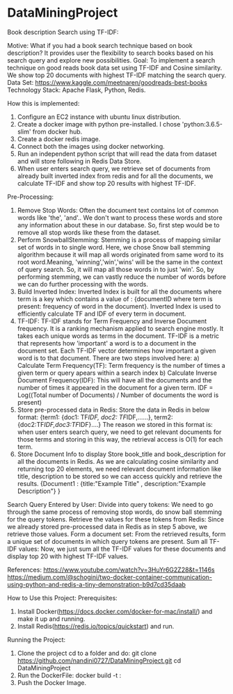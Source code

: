 # DataMiningProject
Book description Search using TF-IDF:

Motive: What if you had a book search technique based on book description? It provides user the flexibility to search books based on his search query and explore new possibilities.
Goal: To implement a search technique on good reads book data set using TF-IDF and Cosine similarity. We show top 20 documents with highest TF-IDF matching the search query.
Data Set: https://www.kaggle.com/meetnaren/goodreads-best-books
Technology Stack: Apache Flask, Python, Redis.

How this is implemented:
1.	Configure an EC2 instance with ubuntu linux distribution.
2.	Create a docker image with python pre-installed. I chose 'python:3.6.5-slim' from docker hub.
3.	Create a docker redis image.
4.	Connect both the images using docker networking.
5.	Run an independent python script that will read the data from dataset and will store following in Redis Data Store.
6.	When user enters search query, we retrieve set of documents from already built inverted index from redis and for all the documents, we calculate TF-IDF and show top 20 results with highest TF-IDF.

Pre-Processing:

1.	Remove Stop Words: 
Often the document text contains lot of common words like 'the', 'and'.. We don't want to process these words and store any information about these in our database. So, first step would be to remove all stop words like these from the dataset.
2.	Perform SnowballStemming: 
Stemming is a process of mapping similar set of words in to single word. Here, we chose Snow ball stemming algorithm because it will map all words originated from same word to its root word.Meaning, 'winning','win','wins' will be the same in the context of query search. So, it will map all those words in to just 'win'. So, by performing stemming, we can vastly reduce the number of words before we can do further processing with the words.
3.	Build Inverted Index: 
Inverted Index is built for all the documents where term is a key which contains a value of :
{documentID where term is present: frequency of word in the document}. Inverted Index is used to efficiently calculate TF and IDF of every term in document.
4.	TF-IDF:
TF-IDF stands for Term Frequency and Inverse Document frequency. It is a ranking mechanism applied to search engine mostly. It takes each unique words as terms in the document. TF-IDF is a metric that represents how 'important' a word is to a document in the document set. Each TF-IDF vector determines how important a given word is to that document. There are two steps involved here:
a) Calculate Term Frequency(TF): Term frequency is the number of times a given term or query apears within a search index
b) Calculate Inverse Document Frequency(IDF): This will have all the documents and the number of times it appeared in the document for a given term.
IDF = Log((Total number of Documents) / Number of documents the word is present)
5.	Store pre-processed data in Redis:
Store the data in Redis in below format:
{term1: {doc1: TF*IDF, doc2: TF*IDF,……}, term2: {doc2:TF*IDF,doc3:TF*IDF}….}
The reason we stored in this format is: when user enters search query, we need to get relevant documents for those terms and storing in this way, the retrieval access is O(1) for each term.
6.	Store Document Info to display
Store book_title and book_description for all the documents in Redis. As we are calculating cosine similarity and returning top 20 elements, we need relevant document information like title, description to be stored so we can access quickly and retrieve the results.
{Document1 : {title:"Example Title" , description:"Example Description"} }

Search Query Entered by User:
Divide into query tokens: We need to go through the same process of removing stop words, do snow ball stemming for the query tokens.
Retrieve the values for these tokens from Redis: Since we already stored pre-processed data in Redis as in step 5 above, we retrieve those values.
Form a document set: From the retrieved results, form a unique set of documents in which query tokens are present.
Sum all TF-IDF values: Now, we just sum all the TF-IDF values for these documents and display top 20 with highest TF-IDF values.

References:
https://www.youtube.com/watch?v=3HuYr6G2Z28&t=1146s
https://medium.com/@schogini/two-docker-container-communication-using-python-and-redis-a-tiny-demonstration-b9d7cd35daab

How to Use this Project:
Prerequisites:
1.	Install Docker(https://docs.docker.com/docker-for-mac/install/) and make it up and running.
2.	Install Redis(https://redis.io/topics/quickstart) and run.

Running the Project:
1. Clone the project
cd to a folder and do:
git clone https://github.com/nandini0727/DataMiningProject.git
cd DataMiningProject
2. Run the DockerFile:
docker build -t <Image Name>:<Tag>
3. Push the Docker Image.


